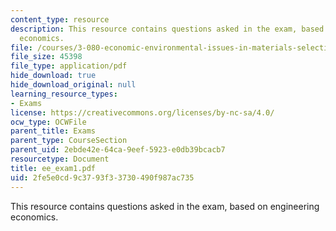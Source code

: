 ```yaml
---
content_type: resource
description: This resource contains questions asked in the exam, based on engineering
  economics.
file: /courses/3-080-economic-environmental-issues-in-materials-selection-fall-2005/2fe5e0cd9c3793f33730490f987ac735_ee_exam1.pdf
file_size: 45398
file_type: application/pdf
hide_download: true
hide_download_original: null
learning_resource_types:
- Exams
license: https://creativecommons.org/licenses/by-nc-sa/4.0/
ocw_type: OCWFile
parent_title: Exams
parent_type: CourseSection
parent_uid: 2ebde42e-64ca-9eef-5923-e0db39bcacb7
resourcetype: Document
title: ee_exam1.pdf
uid: 2fe5e0cd-9c37-93f3-3730-490f987ac735
---
```

This resource contains questions asked in the exam, based on engineering economics.